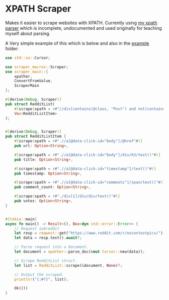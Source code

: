 # XPATH Scraper

Makes it easier to scrape websites with XPATH. Currently using [my xpath parser](https://github.com/Its-its/rust-xpath) which is incomplete, undocumented and used originally for teaching myself about parsing.

A Very simple example of this which is below and also in the [example](/example) folder:
```rust
use std::io::Cursor;

use scraper_macros::Scraper;
use scraper_main::{
	xpather,
	ConvertFromValue,
	ScraperMain
};

#[derive(Debug, Scraper)]
pub struct RedditList(
	#[scrape(xpath = r#"//div[contains(@class, "Post") and not(contains(@class, "promotedlink"))]"#)]
	Vec<RedditListItem>
);


#[derive(Debug, Scraper)]
pub struct RedditListItem {
	#[scrape(xpath = r#".//a[@data-click-id="body"]/@href"#)]
	pub url: Option<String>,

	#[scrape(xpath = r#".//a[@data-click-id="body"]/div/h3/text()"#)]
	pub title: Option<String>,

	#[scrape(xpath = r#".//a[@data-click-id="timestamp"]/text()"#)]
	pub timestamp: Option<String>,

	#[scrape(xpath = r#".//a[@data-click-id="comments"]/span/text()"#)]
	pub comment_count: Option<String>,

	#[scrape(xpath = r#"./div[1]/div/div/text()"#)]
	pub votes: Option<String>,
}


#[tokio::main]
async fn main() -> Result<(), Box<dyn std::error::Error>> {
	// Request subreddit
	let resp = reqwest::get("https://www.reddit.com/r/nocontextpics/").await?;
	let data = resp.text().await?;

	// Parse request into a Document.
	let document = xpather::parse_doc(&mut Cursor::new(data));

	// Scrape RedditList struct.
	let list = RedditList::scrape(&document, None)?;

	// Output the scraped.
	println!("{:#?}", list);

	Ok(())
}
```
